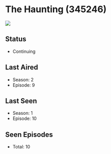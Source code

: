 # The Haunting (345246)

<img src="https://dg31sz3gwrwan.cloudfront.net/poster/345246/62048745-0-optimized.jpg" />

## Status
* Continuing
## Last Aired
* Season: 2
* Episode: 9
## Last Seen
* Season: 1
* Episode: 10
## Seen Episodes
* Total: 10
